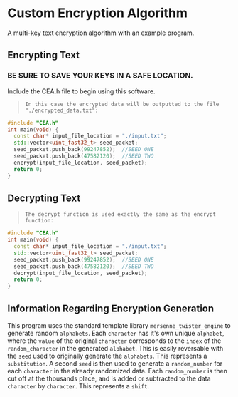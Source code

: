 # Custom Encryption Algorithm
A multi-key text encryption algorithm with an example program.

## Encrypting Text
### BE SURE TO SAVE YOUR KEYS IN A SAFE LOCATION.
Include the CEA.h file to begin using this software.
>`In this case the encrypted data will be outputted to the file "./encrypted_data.txt":`
```c++
#include "CEA.h"
int main(void) {
  const char* input_file_location = "./input.txt";
  std::vector<uint_fast32_t> seed_packet;
  seed_packet.push_back(99247852);  //SEED ONE
  seed_packet.push_back(47582120);  //SEED TWO
  encrypt(input_file_location, seed_packet);
  return 0;
}
```

## Decrypting Text
>`The decrypt function is used exactly the same as the encrypt function:`
```c++
#include "CEA.h"
int main(void) {
  const char* input_file_location = "./input.txt";
  std::vector<uint_fast32_t> seed_packet;
  seed_packet.push_back(99247852);  //SEED ONE
  seed_packet.push_back(47582120);  //SEED TWO
  decrypt(input_file_location, seed_packet);
  return 0;
}
```

## Information Regarding Encryption Generation
This program uses the standard template library `mersenne_twister_engine` to generate random `alphabets`.
Each `character` has it's own unique `alphabet`, where the `value` of the original `character` corresponds to the `index` of the `random_character` in the generated `alphabet`.
This is easily reversable with the `seed` used to originally generate the `alphabets`.
This represents a `substitution`.
A second `seed` is then used to generate a `random_number` for each `character` in the already randomized data.
Each `random_number` is then cut off at the thousands place, and is added or subtracted to the data `character` by `character`. 
This represents a `shift`. 
